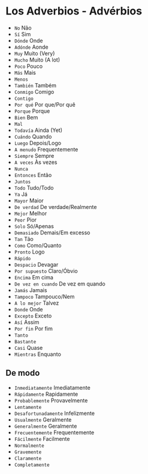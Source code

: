 # Los Adverbios - Advérbios

-   `No` Não
-   `Sí` Sim
-   `Dónde` Onde
-   `Adónde` Aonde
-   `Muy` Muito (Very)
-   `Mucho` Muito (A lot)
-   `Poco` Pouco
-   `Más` Mais
-   `Menos`
-   `También` Também
-   `Conmigo` Comigo
-   `Contigo`
-   `Por qué` Por que/Por quê
-   `Porque` Porque
-   `Bien` Bem
-   `Mal`
-   `Todavía` Ainda (Yet)
-   `Cuándo` Quando
-   `Luego` Depois/Logo
-   `A menudo` Frequentemente
-   `Siempre` Sempre
-   `A veces` Às vezes
-   `Nunca`
-   `Entonces` Então
-   `Juntos`
-   `Todo` Tudo/Todo
-   `Ya` Já
-   `Mayor` Maior
-   `De verdad` De verdade/Realmente
-   `Mejor` Melhor
-   `Peor` Pior
-   `Solo` Só/Apenas
-   `Demasiado` Demais/Em excesso
-   `Tan` Tão
-   `Como` Como/Quanto
-   `Pronto` Logo
-   `Rápido`
-   `Despacio` Devagar
-   `Por supuesto` Claro/Óbvio
-   `Encima` Em cima
-   `De vez en cuando` De vez em quando
-   `Jamás` Jamais
-   `Tampoco` Tampouco/Nem
-   `A lo mejor` Talvez
-   `Donde` Onde
-   `Excepto` Exceto
-   `Así` Assim
-   `Por fin` Por fim
-   `Tanto`
-   `Bastante`
-   `Casi` Quase
-   `Mientras` Enquanto

## De modo

-   `Inmediatamente` Imediatamente
-   `Rápidamente` Rapidamente
-   `Probablemente` Provavelmente
-   `Lentamente`
-   `Desafortunadamente` Infelizmente
-   `Usualmente` Geralmente
-   `Generalmente` Geralmente
-   `Frecuentemente` Frequentemente
-   `Fácilmente` Facilmente
-   `Normalmente`
-   `Gravemente`
-   `Claramente`
-   `Completamente`
